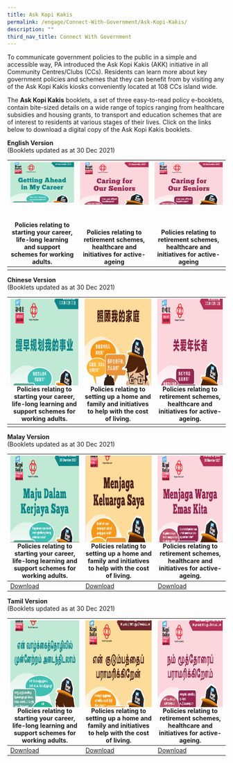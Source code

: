 ```yaml
---
title: Ask Kopi Kakis
permalink: /engage/Connect-With-Government/Ask-Kopi-Kakis/
description: ""
third_nav_title: Connect With Government
---
```

To communicate government policies to the public in a simple and accessible way, PA introduced the Ask Kopi Kakis (AKK) initiative in all Community Centres/Clubs (CCs). Residents can learn more about key government policies and schemes that they can benefit from by visiting any of the Ask Kopi Kakis kiosks conveniently located at 108 CCs island wide.

The **Ask Kopi Kakis** booklets, a set of three easy-to-read policy e-booklets, contain bite-sized details on a wide range of topics ranging from healthcare subsidies and housing grants, to transport and education schemes that are of interest to residents at various stages of their lives.  Click on the links below to download a digital copy of the Ask Kopi Kakis booklets. <br>

**English Version**<br>
(Booklets updated as at 30 Dec 2021)
		

|<a href="/files/Engage/pa-career-a4-eng-30pp-30122021-(final).pdf"><img   style="height:200;width:250" align="left" src="/images/Engage/Getting%20ahead%20in%20my%20career.png"><br><br><br><br><br><br><br><br></a>Policies relating to starting your career, life-long learning and support schemes for working adults.| <a href="/files/Engage/pa-senior-a4-36pp-eng-30122021-(final).pdf"><img  style="height:300;width:250" align="right" src="/images/Engage/Caring%20for%20Seniors.png"><br><br><br><br><br><br><br><br><br></a>Policies relating to retirement schemes, healthcare and initiatives for active-ageing | 	<a href="/files/Engage/pa-senior-a4-36pp-eng-30122021-(final).pdf"><img  style="height:300;width:250" align="right" src="/images/Engage/Caring%20for%20Seniors.png"><br><br><br><br><br><br><br><br><br></a>Policies relating to retirement schemes, healthcare and initiatives for active-ageing |
| -------- | -------- | -------- |
|      |      |      |



**Chinese Version**<br>
(Booklets updated as at 30 Dec 2021)


|<a href="/files/Engage/pa-career-chinese-final.pdf"><img style="height:200px;width:250px"  align="left" src="/images/Engage/Pa-career-chinese.png"><br><br><br><br><br><br><br><br><br><br></a>Policies relating to starting your career, life-long learning and support schemes for working adults. | <a href="/files/Engage/pa-family-chinese-final.pdf"><img style="height:200px;width:250px"  align="center" src="/images/Engage/pa-family-chinese.png"><br></a>Policies relating to setting up a home and family and initiatives to help with the cost of living. | <a href="/files/Engage/pa-senior-chinese-final.pdf"><img style="height:200px;width:250px"  align="right" src="/images/Engage/pa-senior-chinese.png"><br><br><br><br><br><br><br><br><br></a>Policies relating to retirement schemes, healthcare and initiatives for active-ageing.|
| -------- | -------- | -------- |
|   |  | |





**Malay Version**<br>
(Booklets updated as at 30 Dec 2021)



|<img style="height:200px;width:250px"  align="left" src="/images/Engage/pa-career-malay.png"><br><br><br><br><br><br><br><br><br>Policies relating to starting your career, life-long learning and support schemes for working adults. | <img style="height:200px;width:250px"  align="center" src="/images/Engage/pa-family-malay.png"><br>Policies relating to setting up a home and family and initiatives to help with the cost of living. | <img style="height:200px;width:250px"  align="right" src="/images/Engage/pa-senior-malay.png"><br><br><br><br><br><br><br><br><br>Policies relating to retirement schemes, healthcare and initiatives for active-ageing. |
| -------- | -------- | -------- |
| [Download](/files/Engage/pa-career-malay-(final).pdf) | [Download](/files/Engage/pa-career-malay-(final).pdf)| [Download](/files/Engage/pa-senior-malay-(final).pdf) |





**Tamil Version**<br>
(Booklets updated as at 30 Dec 2021)



| <img style="height:200px;width:250px"  align="left" src="/images/Engage/pa-career-tamil.png"><br><br><br><br><br><br><br><br><br> Policies relating to starting your career, life-long learning and support schemes for working adults. | <img style="height:200px;width:250px"  align="center" src="/images/Engage/pa-family-tamil.png"><br>Policies relating to setting up a home and family and initiatives to help with the cost of living.|<img style="height:200px;width:250px"  align="right" src="/images/Engage/pa-senior-tamil.png"><br><br><br><br><br><br><br><br><br>Policies relating to retirement schemes, healthcare and initiatives for active-ageing. |
| -------- | -------- | -------- |
| [Download](/files/Engage/pa-career-tamil-final.pdf) | [Download](/files/Engage/pa-family-tamil-final.pdf)| [Download](/files/Engage/pa-senior-tamil-final.pdf)|